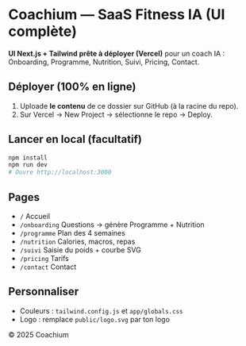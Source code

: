 # Coachium — SaaS Fitness IA (UI complète)

**UI Next.js + Tailwind prête à déployer (Vercel)** pour un coach IA : Onboarding, Programme, Nutrition, Suivi, Pricing, Contact.

## Déployer (100% en ligne)
1. Uploade **le contenu** de ce dossier sur GitHub (à la racine du repo).
2. Sur Vercel → New Project → sélectionne le repo → Deploy.

## Lancer en local (facultatif)
```bash
npm install
npm run dev
# Ouvre http://localhost:3000
```

## Pages
- `/` Accueil
- `/onboarding` Questions → génère Programme + Nutrition
- `/programme` Plan des 4 semaines
- `/nutrition` Calories, macros, repas
- `/suivi` Saisie du poids + courbe SVG
- `/pricing` Tarifs
- `/contact` Contact

## Personnaliser
- Couleurs : `tailwind.config.js` et `app/globals.css`
- Logo : remplace `public/logo.svg` par ton logo

© 2025 Coachium
